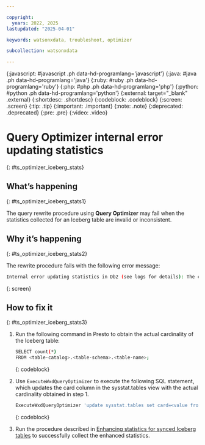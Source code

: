 ```yaml
---

copyright:
  years: 2022, 2025
lastupdated: "2025-04-01"

keywords: watsonxdata, troubleshoot, optimizer

subcollection: watsonxdata

---
```


{:javascript: #javascript .ph data-hd-programlang='javascript'}
{:java: #java .ph data-hd-programlang='java'}
{:ruby: #ruby .ph data-hd-programlang='ruby'}
{:php: #php .ph data-hd-programlang='php'}
{:python: #python .ph data-hd-programlang='python'}
{:external: target="_blank" .external}
{:shortdesc: .shortdesc}
{:codeblock: .codeblock}
{:screen: .screen}
{:tip: .tip}
{:important: .important}
{:note: .note}
{:deprecated: .deprecated}
{:pre: .pre}
{:video: .video}

# Query Optimizer internal error updating statistics
{: #ts_optimizer_iceberg_stats}

## What’s happening
{: #ts_optimizer_iceberg_stats1}

The query rewrite procedure using **Query Optimizer** may fail when the statistics collected for an Iceberg table are invalid or inconsistent.

## Why it’s happening
{: #ts_optimizer_iceberg_stats2}

The rewrite procedure fails with the following error message:

   ```bash
   Internal error updating statistics in Db2 (see logs for details): The catalog statistic "<value>" for column "<volumn-name>" is out of range for its target column, has an invalid format, or is inconsistent in relation to some other statistic. Reason Code = "6".. SQLCODE=-1227, SQLSTATE=23521, DRIVER=4.33.32:
   ```
   {: screen}

## How to fix it
{: #ts_optimizer_iceberg_stats3}

1. Run the following command in Presto to obtain the actual cardinality of the Iceberg table:

   ```bash
   SELECT count(*)
   FROM <table-catalog>.<table-schema>.<table-name>;
   ```
   {: codeblock}

1. Use `ExecuteWxdQueryOptimizer` to execute the following SQL statement, which updates the card column in the sysstat.tables view with the actual cardinality obtained in step 1.

   ```bash
   ExecuteWxdQueryOptimizer 'update sysstat.tables set card=<value from count(*) in Presto> where TABSCHEMA='<table-catalog>.<table-schema>' AND TABNAME='<table-name>'';
   ```
   {: codeblock}

1. Run the procedure described in [Enhancing statistics for synced Iceberg tables](/docs/watsonxdata?topic=watsonxdata-optimizer_iceberg_stats) to successfully collect the enhanced statistics.
